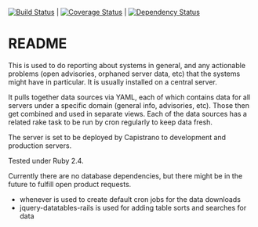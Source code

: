 [![Build Status](https://travis-ci.org/sul-dlss/systems-dashboard.svg?branch=master)](https://travis-ci.org/sul-dlss/systems-dashboard) | [![Coverage Status](https://coveralls.io/repos/github/sul-dlss/systems-dashboard/badge.svg?branch=master)](https://coveralls.io/github/sul-dlss/systems-dashboard?branch=master) | [![Dependency Status](https://gemnasium.com/sul-dlss/systems-dashboard.svg)](https://gemnasium.com/sul-dlss/systems-dashboard)

# README

This is used to do reporting about systems in general, and any actionable
problems (open advisories, orphaned server data, etc) that the systems might
have in particular.  It is usually installed on a central server.

It pulls together data sources via YAML, each of which contains data for all
servers under a specific domain (general info, advisories, etc).  Those then
get combined and used in separate views.  Each of the data sources has a
related rake task to be run by cron regularly to keep data fresh.

The server is set to be deployed by Capistrano to development and production
servers.

Tested under Ruby 2.4.

Currently there are no database dependencies, but there might be in the future
to fulfill open product requests.

- whenever is used to create default cron jobs for the data downloads
- jquery-datatables-rails is used for adding table sorts and searches for data
